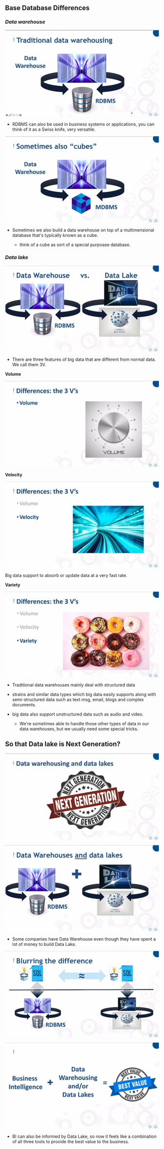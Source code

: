 ## **Base Database Differences**

### _Data warehouse_

![Alt data warehouseing top on RDBMS](pic/01.jpg)

- RDBMS can also be used in business systems or applications, you can think of it as a Swiss knife, very versatile.

![Alt data warehouseing top on MDBMS](pic/02.jpg)

- Sometimes we also build a data warehouse on top of a multimensional database that's typically known as a cube.

  - think of a cube as sort of a special purpoase database.

### _Data lake_

![Alt data warehouse vs data lake top on big data](pic/03.jpg)

- There are three features of big data that are different from normal data. We call them 3V.

**Volume**

![Alt Difference: 3V's - Volume](pic/04.jpg)

**Velocity**

![Alt Difference: 3V's - Velocity](pic/05.jpg)

Big data support to absorb or update data at a very fast rate.

**Variety**

![Alt Difference: 3V's - Variety](pic/06.jpg)

- Traditional data warehouses mainly deal with structured data

- strains and similar data types which big data easily supports along with semi-structured data such as text msg, email, blogs and complex documents.

- big data also support unstructured data such as audio and video.

  - We're sometimes able to handle those other types of data in our data warehouses, but we usually need some special tricks.

## **So that Data lake is Next Generation?**

![Alt data lake is next generation?](pic/07.jpg)

![Alt data warehouse and data lakes](pic/08.jpg)

- Some companies have Data Warehouse even though they have spent a lot of money to build Data Lake.

![Alt blurring the difference](pic/09.jpg)

![Alt BI + DW and/or DL = BEST VALUE](pic/10.jpg)

- BI can also be informed by Data Lake, so now it feels like a combination of all three tools to provide the best value to the business.
